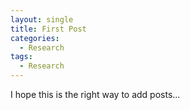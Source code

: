 ```yaml
---
layout: single
title: First Post
categories: 
  - Research
tags:
  - Research
---
```


I hope this is the right way to add posts...
